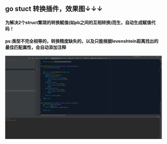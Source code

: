 ## go stuct 转换插件，效果图↓↓↓

####  为解决2个struct繁琐的转换赋值(如pb之间的互相转换)而生，自动生成赋值代码！

#### ps:类型不完全相等的，转换精度缺失的，以及只能根据levenshtein距离找出的最佳匹配属性，会自动添加注释

![image](https://github.com/HyEvil/lego/blob/master/snowplus_plugin/plug.gif) 